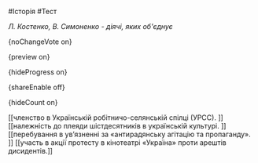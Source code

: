#Історія #Тест

*Л. Костенко, В. Симоненко - діячі, яких об'єднує*

{noChangeVote on}

{preview on}

{hideProgress on}

{shareEnable off}

{hideCount on}

[[членство в Українській робітничо-селянській спілці (УРСС). ]]
[[належність до плеяди шістдесятників в українській культурі. ]]
[[перебування в ув’язненні за «антирадянську агітацію та пропаганду». ]]
[[участь в акції протесту в кінотеатрі «Україна» проти арештів дисидентів.]]
